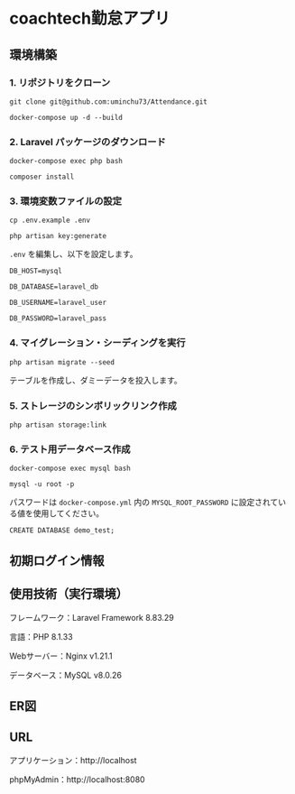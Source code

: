 # coachtech勤怠アプリ

## 環境構築

### 1. リポジトリをクローン

```
git clone git@github.com:uminchu73/Attendance.git
```
```
docker-compose up -d --build
```

### 2. Laravel パッケージのダウンロード

```
docker-compose exec php bash
```
```
composer install
```

### 3. 環境変数ファイルの設定

```
cp .env.example .env
```
```
php artisan key:generate
```

`.env` を編集し、以下を設定します。

```
DB_HOST=mysql

DB_DATABASE=laravel_db

DB_USERNAME=laravel_user

DB_PASSWORD=laravel_pass
```

### 4. マイグレーション・シーディングを実行

```
php artisan migrate --seed
```
テーブルを作成し、ダミーデータを投入します。

### 5. ストレージのシンボリックリンク作成

```
php artisan storage:link
```

### 6. テスト用データベース作成

```
docker-compose exec mysql bash
```
```
mysql -u root -p
```
パスワードは `docker-compose.yml` 内の `MYSQL_ROOT_PASSWORD` に設定されている値を使用してください。
```
CREATE DATABASE demo_test;
```

## 初期ログイン情報



## 使用技術（実行環境）

フレームワーク：Laravel Framework 8.83.29

言語：PHP 8.1.33

Webサーバー：Nginx v1.21.1

データベース：MySQL v8.0.26



## ER図



## URL

アプリケーション：http://localhost


phpMyAdmin：http://localhost:8080



